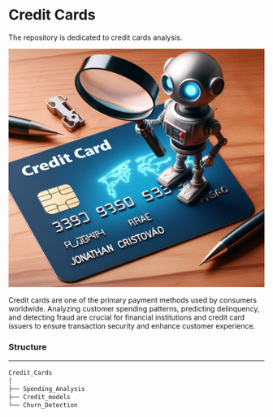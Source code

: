 # Credit Cards
The repository is dedicated to credit cards analysis.

<p align="center">
  <img src="credit_card_image.jpg" >
</p>

Credit cards are one of the primary payment methods used by consumers worldwide. Analyzing customer spending patterns, predicting delinquency, and detecting fraud are crucial for financial institutions and credit card issuers to ensure transaction security and enhance customer experience.

### Structure
------------
```
Credit_Cards
│
├── Spending_Analysis
├── Credit_models
└── Churn_Detection


